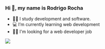 ### Hi 👋, my name is Rodrigo Rocha



- 👨‍🎓 I study development and software.
- 💻 I’m currently learning web development
- 👨‍💻 I'm looking for a web developer job

<a href="#" >
  <img align="center" heigth="30" widht="40" src="https://cdn.jsdelivr.net/gh/devicons/devicon/icons/linkedin/linkedin-original.svg" >
  
</a>
